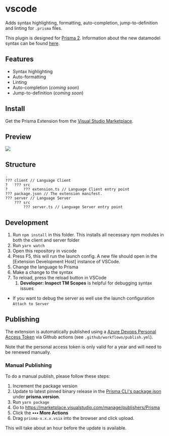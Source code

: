 # vscode

Adds syntax highlighting, formatting, auto-completion, jump-to-definition and linting for `.prisma` files.

This plugin is designed for [Prisma 2](https://www.prisma.io/blog/announcing-prisma-2-zq1s745db8i5). Information about the new datamodel syntax can be found [here](https://github.com/prisma/prisma2/blob/master/docs/data-modeling.md).

## Features

- Syntax highlighting
- Auto-formatting
- Linting
- Auto-completion (_coming soon_)
- Jump-to-definition (_coming soon_)

## Install

Get the Prisma Extension from the [Visual Studio Marketplace](https://marketplace.visualstudio.com/items?itemName=Prisma.prisma).

## Preview

![](https://imgur.com/HbufPo6.png)

## Structure

```
.
??? client // Language Client
?   ??? src   
?       ??? extension.ts // Language Client entry point
??? package.json // The extension manifest.
??? server // Language Server
    ??? src
        ??? server.ts // Language Server entry point
```


## Development

1. Run `npm install` in this folder. This installs all necessary npm modules in both the client and server folder
2. Run `yarn watch`
3. Open this repository in vscode
4. Press F5, this will run the launch config. A new file should open in the [Extension Development Host] instance of VSCode.
5. Change the language to Prisma
6. Make a change to the syntax
7. To reload, press the reload button in VSCode
   1. **Developer: Inspect TM Scopes** is helpful for debugging syntax issues
- If you want to debug the server as well use the launch configuration `Attach to Server`

## Publishing

The extension is automatically published using a [Azure Devops Personal Access Token](https://code.visualstudio.com/api/working-with-extensions/publishing-extension#get-a-personal-access-token) via Github actions (see `.github/workflows/publish.yml`).

Note that the personal access token is only valid for a year and will need to be renewed manually.

### Manual Publishing

To do a manual publish, please follow these steps:

1. Increment the package version
2. Update to latest pinned binary release in the [Prisma CLI's package.json](https://github.com/prisma/prisma2/blob/master/cli/prisma2/package.json) under **prisma.version**.
3. Run `yarn package`
4. Go to https://marketplace.visualstudio.com/manage/publishers/Prisma
5. Click the **••• More Actions**
6. Drag `prisma-x.x.x.vsix` into the browser and click upload.

This will take about an hour before the update is available.
